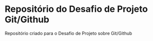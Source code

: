 # Repositório do Desafio de Projeto Git/Github
Repositório criado para o Desafio de Projeto sobre Git/Github
